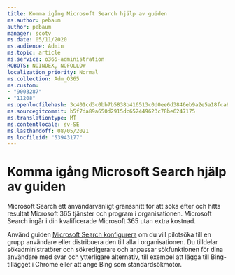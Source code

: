 ```yaml
---
title: Komma igång Microsoft Search hjälp av guiden
ms.author: pebaum
author: pebaum
manager: scotv
ms.date: 05/11/2020
ms.audience: Admin
ms.topic: article
ms.service: o365-administration
ROBOTS: NOINDEX, NOFOLLOW
localization_priority: Normal
ms.collection: Adm_O365
ms.custom:
- "9003287"
- "11208"
ms.openlocfilehash: 3c401cd3c0bb7b5838b416513c0d0ee6d3846eb9a2e5a18fca8f8b782fda6098
ms.sourcegitcommit: b5f7da89a650d2915dc652449623c78be6247175
ms.translationtype: MT
ms.contentlocale: sv-SE
ms.lasthandoff: 08/05/2021
ms.locfileid: "53943177"
---
```

# <a name="get-started-with-microsoft-search-using-the-set-up-guide"></a>Komma igång Microsoft Search hjälp av guiden

Microsoft Search ett användarvänligt gränssnitt för att söka efter och hitta resultat Microsoft 365 tjänster och program i organisationen. Microsoft Search ingår i din kvalificerade Microsoft 365 utan extra kostnad. 

Använd guiden [Microsoft Search konfigurera](https://go.microsoft.com/fwlink/?linkid=2156919) om du vill pilotsöka till en grupp användare eller distribuera den till alla i organisationen. Du tilldelar sökadministratörer och sökredigerare och anpassar sökfunktionen för dina användare med svar och ytterligare alternativ, till exempel att lägga till Bing-tillägget i Chrome eller att ange Bing som standardsökmotor.